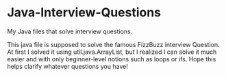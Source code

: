 # Java-Interview-Questions
My Java files that solve interview questions.

This java file is supposed to solve the famous FizzBuzz interview Question. At first I solved it using util.java.ArrayList, but I realized I can solve it much easier and with only beginner-level notions such as loops or ifs. Hope this helps clarify whatever questions you have!
